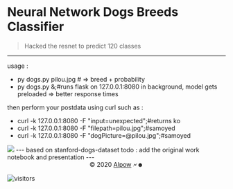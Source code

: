 # Neural Network Dogs Breeds Classifier
> Hacked the resnet to predict 120 classes
---
usage : 
- py dogs.py pilou.jpg # => breed + probability
- py dogs.py &;#runs flask on 127.0.0.1:8080 in background, model gets preloaded => better response times

then perform your postdata using curl such as :

- curl -k 127.0.0.1:8080 -F "input=unexpected";#returns ko
- curl -k 127.0.0.1:8080 -F "filepath=pilou.jpg";#samoyed
- curl -k 127.0.0.1:8080 -F "dogPicture=@pilou.jpg";#samoyed


<img src='https://1.x24.fr/a/jupyter/dogs6/resnet50Trimmed_e_120cm1.webp' style='max-width:70vw;max-height:70vh'/>
---
based on stanford-dogs-dataset
todo : add the original work notebook and presentation
---
<center>&copy; 2020 <a href='//alpow.fr#o:mlgithub'>Alpow</a> 🗲☻</center>

![visitors](https://visitor-badge.glitch.me/badge?page_id=gh:ben74:resnetDogsBreedsClassifier)
